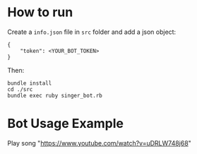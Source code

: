 # How to run

Create a `info.json` file in `src` folder and add a json object:

```
{
    "token": <YOUR_BOT_TOKEN> 
}
```

Then:

```
bundle install
cd ./src
bundle exec ruby singer_bot.rb
```

# Bot Usage Example

Play song "https://www.youtube.com/watch?v=uDRLW748j68"